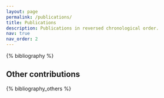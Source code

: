 ```yaml
---
layout: page
permalink: /publications/
title: Publications
description: Publications in reversed chronological order.
nav: true
nav_order: 2
---
```


<!-- _pages/publications.md -->
<div class="publications">

{% bibliography %}

</div>

## Other contributions

<div class="publications">

{% bibliography_others %}

</div>
